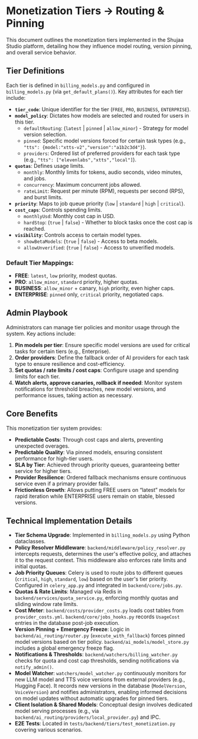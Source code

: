 # Monetization Tiers → Routing & Pinning

This document outlines the monetization tiers implemented in the Shujaa Studio platform, detailing how they influence model routing, version pinning, and overall service behavior.

## Tier Definitions

Each tier is defined in `billing_models.py` and configured in `billing_models.py` (via `get_default_plans()`). Key attributes for each tier include:

*   **`tier_code`**: Unique identifier for the tier (`FREE`, `PRO`, `BUSINESS`, `ENTERPRISE`).
*   **`model_policy`**: Dictates how models are selected and routed for users in this tier.
    *   `defaultRouting`: (`latest` | `pinned` | `allow_minor`) - Strategy for model version selection.
    *   `pinned`: Specific model versions forced for certain task types (e.g., `"tts": {model:"xtts-v2","version":"a1b2c3d4"}`).
    *   `providers`: Ordered list of preferred providers for each task type (e.g., `"tts": ["elevenlabs","xtts","local"]`).
*   **`quotas`**: Defines usage limits.
    *   `monthly`: Monthly limits for tokens, audio seconds, video minutes, and jobs.
    *   `concurrency`: Maximum concurrent jobs allowed.
    *   `rateLimit`: Request per minute (RPM), requests per second (RPS), and burst limits.
*   **`priority`**: Maps to job queue priority (`low` | `standard` | `high` | `critical`).
*   **`cost_caps`**: Controls spending limits.
    *   `monthlyUsd`: Monthly cost cap in USD.
    *   `hardStop`: (`true` | `false`) - Whether to block tasks once the cost cap is reached.
*   **`visibility`**: Controls access to certain model types.
    *   `showBetaModels`: (`true` | `false`) - Access to beta models.
    *   `allowUnverified`: (`true` | `false`) - Access to unverified models.

### Default Tier Mappings:

*   **FREE**: `latest`, `low` priority, modest quotas.
*   **PRO**: `allow_minor`, `standard` priority, higher quotas.
*   **BUSINESS**: `allow_minor` + canary, `high` priority, even higher caps.
*   **ENTERPRISE**: `pinned` only, `critical` priority, negotiated caps.

## Admin Playbook

Administrators can manage tier policies and monitor usage through the system. Key actions include:

1.  **Pin models per tier**: Ensure specific model versions are used for critical tasks for certain tiers (e.g., Enterprise).
2.  **Order providers**: Define the fallback order of AI providers for each task type to ensure resilience and cost-efficiency.
3.  **Set quotas / rate limits / cost caps**: Configure usage and spending limits for each tier.
4.  **Watch alerts, approve canaries, rollback if needed**: Monitor system notifications for threshold breaches, new model versions, and performance issues, taking action as necessary.

## Core Benefits

This monetization tier system provides:

*   **Predictable Costs**: Through cost caps and alerts, preventing unexpected overages.
*   **Predictable Quality**: Via pinned models, ensuring consistent performance for high-tier users.
*   **SLA by Tier**: Achieved through priority queues, guaranteeing better service for higher tiers.
*   **Provider Resilience**: Ordered fallback mechanisms ensure continuous service even if a primary provider fails.
*   **Frictionless Growth**: Allows putting FREE users on “latest” models for rapid iteration while ENTERPRISE users remain on stable, blessed versions.

## Technical Implementation Details

*   **Tier Schema Upgrade**: Implemented in `billing_models.py` using Python dataclasses.
*   **Policy Resolver Middleware**: `backend/middleware/policy_resolver.py` intercepts requests, determines the user's effective policy, and attaches it to the request context. This middleware also enforces rate limits and initial quotas.
*   **Job Priority Queues**: Celery is used to route jobs to different queues (`critical`, `high`, `standard`, `low`) based on the user's tier priority. Configured in `celery_app.py` and integrated in `backend/core/jobs.py`.
*   **Quotas & Rate Limits**: Managed via Redis in `backend/services/quota_service.py`, enforcing monthly quotas and sliding window rate limits.
*   **Cost Meter**: `backend/costs/provider_costs.py` loads cost tables from `provider_costs.yml`. `backend/core/jobs_hooks.py` records `UsageCost` entries in the database post-job execution.
*   **Version Pinning + Emergency Freeze**: Logic in `backend/ai_routing/router.py` (`execute_with_fallback`) forces pinned model versions based on tier policy. `backend/ai_models/model_store.py` includes a global emergency freeze flag.
*   **Notifications & Thresholds**: `backend/watchers/billing_watcher.py` checks for quota and cost cap thresholds, sending notifications via `notify_admin()`.
*   **Model Watcher**: `watchers/model_watcher.py` continuously monitors for new LLM model and TTS voice versions from external providers (e.g., Hugging Face). It records new versions in the database (`ModelVersion`, `VoiceVersion`) and notifies administrators, enabling informed decisions on model updates without automatic upgrades for pinned tiers.
*   **Client Isolation & Shared Models**: Conceptual design involves dedicated model serving processes (e.g., via `backend/ai_routing/providers/local_provider.py`) and IPC.
*   **E2E Tests**: Located in `tests/backend/tiers/test_monetization.py` covering various scenarios.

